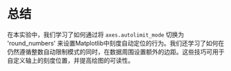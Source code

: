 # 总结

在本实验中，我们学习了如何通过将 `axes.autolimit_mode` 切换为 'round_numbers' 来设置Matplotlib中刻度自动定位的行为。我们还学习了如何在仍然遵循整数自动限制模式的同时，在数据周围设置额外的边距。这些技巧可用于自定义轴上的刻度位置，并提高绘图的可读性。
